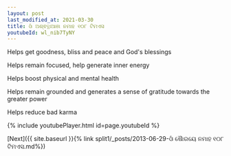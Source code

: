 ```yaml
---
layout: post
last_modified_at: 2021-03-30
title: ଓଁ ଅଶ୍ଵତ୍ଥାଆଞା ନମାହ ୧୦୮ ଟିମଏସ
youtubeId: wl_nib7TyNY
---
```

 
 
Helps get goodness, bliss and peace and God's blessings
 
Helps remain focused, help generate inner energy 
 
Helps boost physical and mental health 
 
Helps remain grounded and generates a sense of gratitude towards the greater power 
 
Helps reduce bad karma
 
 
 
 


{% include youtubePlayer.html id=page.youtubeId %}
 
[Next]({{ site.baseurl }}{% link  split1/_posts/2013-06-29-ଓଁ ଷୋୖରୟେ ନମାହ ୧୦୮ ଟିମଏସ.md%})
 

